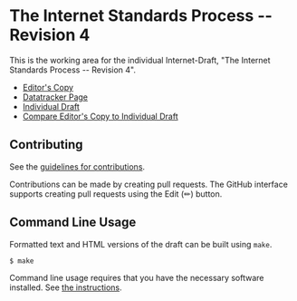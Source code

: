 # The Internet Standards Process -- Revision 4

This is the working area for the individual Internet-Draft, "The Internet Standards Process -- Revision 4".

* [Editor's Copy](https://richsalz.github.io/draft-rsalz-bcp9-bis/#go.draft-rsalz-bcp9-bis.html)
* [Datatracker Page](https://datatracker.ietf.org/doc/draft-rsalz-bcp9-bis)
* [Individual Draft](https://datatracker.ietf.org/doc/html/draft-rsalz-bcp9-bis)
* [Compare Editor's Copy to Individual Draft](https://richsalz.github.io/draft-rsalz-bcp9-bis/#go.draft-rsalz-bcp9-bis.diff)


## Contributing

See the
[guidelines for contributions](https://github.com/richsalz/draft-rsalz-bcp9-bis/blob/main/CONTRIBUTING.md).

Contributions can be made by creating pull requests.
The GitHub interface supports creating pull requests using the Edit (✏) button.


## Command Line Usage

Formatted text and HTML versions of the draft can be built using `make`.

```sh
$ make
```

Command line usage requires that you have the necessary software installed.  See
[the instructions](https://github.com/martinthomson/i-d-template/blob/main/doc/SETUP.md).

